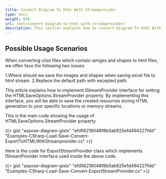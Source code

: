 ```yaml
---
title: Convert Diagram To Html With Streamprovider
type: docs
weight: 970
url: /net/convert-diagram-to-html-with-streamprovider/
description: This section explains how to convert Diagram To html With Streamprovider.
---
```


## **Possible Usage Scenarios**

When converting visio files which contain iamges and shapes to html files, we offen face the following two issues:

1.Where should we save the images and shapes when saving excel file to html stream.
2.Replace the default path with excepted path.

This article explains how to implement IStreamProvider interface for setting the HTMLSaveOptions.StreamProvider property. By implementing this interface, you will be able to save the created resources during HTML generation to your specific locations or memory streams.

This is the main code showing the usage of HTMLSaveOptions.StreamProvider property

{{< gist "aspose-diagram-gists" "efd56218048f8b0ab925efd494227fdd" "Examples-CSharp-Load-Save-Convert-ExportToHTMLWithStreamprovider.cs" >}}

Here is the code for ExportStreamProvider class which implements IStreamProvider interface used inside the above code.

{{< gist "aspose-diagram-gists" "efd56218048f8b0ab925efd494227fdd" "Examples-CSharp-Load-Save-Convert-ExportStreamProvider.cs" >}}



